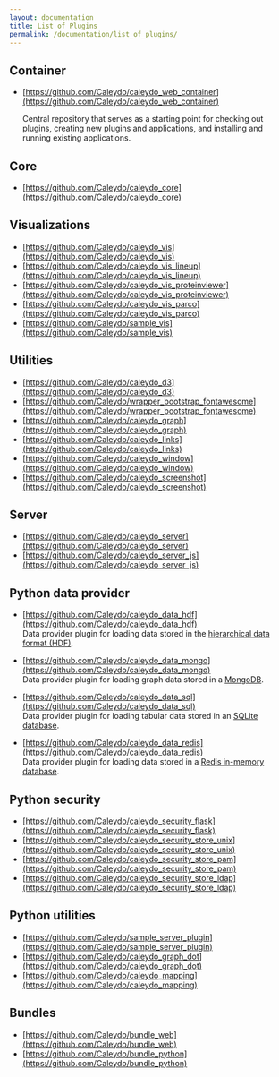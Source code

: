 ```yaml
---
layout: documentation
title: List of Plugins
permalink: /documentation/list_of_plugins/
---
```


## Container
* [https://github.com/Caleydo/caleydo_web_container](https://github.com/Caleydo/caleydo_web_container)
 
   Central repository that serves as a starting point for checking out plugins, creating new plugins and applications, and installing and running existing applications.

## Core
* [https://github.com/Caleydo/caleydo_core](https://github.com/Caleydo/caleydo_core)

## Visualizations
* [https://github.com/Caleydo/caleydo_vis](https://github.com/Caleydo/caleydo_vis)
* [https://github.com/Caleydo/caleydo_vis_lineup](https://github.com/Caleydo/caleydo_vis_lineup)
* [https://github.com/Caleydo/caleydo_vis_proteinviewer](https://github.com/Caleydo/caleydo_vis_proteinviewer)
* [https://github.com/Caleydo/caleydo_vis_parco](https://github.com/Caleydo/caleydo_vis_parco)
* [https://github.com/Caleydo/sample_vis](https://github.com/Caleydo/sample_vis)

## Utilities
* [https://github.com/Caleydo/caleydo_d3](https://github.com/Caleydo/caleydo_d3)
* [https://github.com/Caleydo/wrapper_bootstrap_fontawesome](https://github.com/Caleydo/wrapper_bootstrap_fontawesome)
* [https://github.com/Caleydo/caleydo_graph](https://github.com/Caleydo/caleydo_graph)
* [https://github.com/Caleydo/caleydo_links](https://github.com/Caleydo/caleydo_links)
* [https://github.com/Caleydo/caleydo_window](https://github.com/Caleydo/caleydo_window)
* [https://github.com/Caleydo/caleydo_screenshot](https://github.com/Caleydo/caleydo_screenshot)
	
## Server
* [https://github.com/Caleydo/caleydo_server](https://github.com/Caleydo/caleydo_server)
* [https://github.com/Caleydo/caleydo_server_js](https://github.com/Caleydo/caleydo_server_js)

## Python data provider

* [https://github.com/Caleydo/caleydo_data_hdf](https://github.com/Caleydo/caleydo_data_hdf)
<br />Data provider plugin for loading data stored in the [hierarchical data format (HDF)](https://www.hdfgroup.org/).

* [https://github.com/Caleydo/caleydo_data_mongo](https://github.com/Caleydo/caleydo_data_mongo)
<br />Data provider plugin for loading graph data stored in a [MongoDB](https://www.mongodb.com/).
   
* [https://github.com/Caleydo/caleydo_data_sql](https://github.com/Caleydo/caleydo_data_sql)
<br />Data provider plugin for loading tabular data stored in an [SQLite database](https://www.sqlite.org/).

* [https://github.com/Caleydo/caleydo_data_redis](https://github.com/Caleydo/caleydo_data_redis)
<br />Data provider plugin for loading data stored in a [Redis in-memory database](http://redis.io/).

## Python security
* [https://github.com/Caleydo/caleydo_security_flask](https://github.com/Caleydo/caleydo_security_flask)
* [https://github.com/Caleydo/caleydo_security_store_unix](https://github.com/Caleydo/caleydo_security_store_unix)
* [https://github.com/Caleydo/caleydo_security_store_pam](https://github.com/Caleydo/caleydo_security_store_pam)
* [https://github.com/Caleydo/caleydo_security_store_ldap](https://github.com/Caleydo/caleydo_security_store_ldap)

## Python utilities
* [https://github.com/Caleydo/sample_server_plugin](https://github.com/Caleydo/sample_server_plugin)
* [https://github.com/Caleydo/caleydo_graph_dot](https://github.com/Caleydo/caleydo_graph_dot)
* [https://github.com/Caleydo/caleydo_mapping](https://github.com/Caleydo/caleydo_mapping)

## Bundles
* [https://github.com/Caleydo/bundle_web](https://github.com/Caleydo/bundle_web)
* [https://github.com/Caleydo/bundle_python](https://github.com/Caleydo/bundle_python)